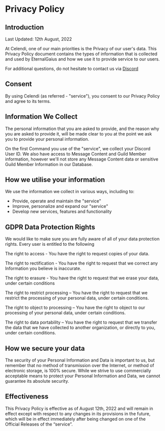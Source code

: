 # Privacy Policy

## Introduction

Last Updated: 12th August, 2022

At Celendi, one of our main priorities  is the Privacy of our user's data. This Privacy Policy document contains the types of information that is collected and used by EternalGaius and how we use it to provide service to our users.

For additional questions, do not hesitate to contact us via [Discord](https://celendi.xyz/support)

## Consent

By using Celendi (as referred - "service"), you consent to our Privacy Policy and agree to its terms. 

## Information We Collect

The personal information that you are asked to provide, and the reason why you are asked to provide it, will be made clear to you at the point we ask you to provide your personal information.

On the first Command you use of the "service", we collect your Discord User ID.
We also have access to Message Content and Guild Member information, however we'll not store any Message Content data or sensitive Guild Member Information in our Database. 

## How we utilise your information

We use the information we collect in various ways, including to:
- Provide, operate and maintain the "service"
- Improve, personalize and expand our "service"
- Develop new services, features and functionality

## GDPR Data Protection Rights

We would like to make sure you are fully aware of all of your data protection rights. Every user is entitled to the following

The right to access - You have the right to request copies of your data.

The right to rectification - You have the right to request that we correct any Information you believe is inaccurate. 

The right to erasure - You have the right to request that we erase your data, under certain conditions

The right to restrict processing – You have the right to request that we restrict the processing of your personal data, under certain conditions.

The right to object to processing – You have the right to object to our processing of your personal data, under certain conditions.

The right to data portability – You have the right to request that we transfer the data that we have collected to another organization, or directly to you, under certain conditions.

## How we secure your data

The security of your Personal Information and Data is important to us, but remember that no method of transmission over the Internet, or method of electronic storage, is 100% secure. While we strive to use commercially acceptable means to protect your Personal Information and Data, we cannot guarantee its absolute security.

## Effectiveness

This Privacy Policy is effective as of August 12th, 2022 and will remain in effect except with respect to any changes in its provisions in the future, which will be in effect immediately after being changed on one of the Official Releases of the “service”.
